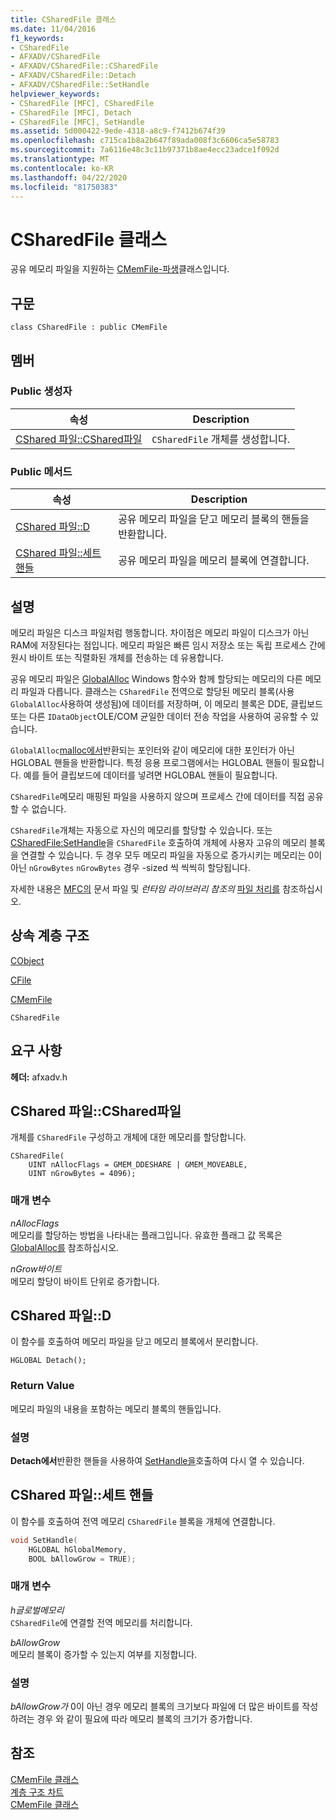 ```yaml
---
title: CSharedFile 클래스
ms.date: 11/04/2016
f1_keywords:
- CSharedFile
- AFXADV/CSharedFile
- AFXADV/CSharedFile::CSharedFile
- AFXADV/CSharedFile::Detach
- AFXADV/CSharedFile::SetHandle
helpviewer_keywords:
- CSharedFile [MFC], CSharedFile
- CSharedFile [MFC], Detach
- CSharedFile [MFC], SetHandle
ms.assetid: 5d000422-9ede-4318-a8c9-f7412b674f39
ms.openlocfilehash: c715ca1b8a2b647f89ada008f3c6606ca5e58783
ms.sourcegitcommit: 7a6116e48c3c11b97371b8ae4ecc23adce1f092d
ms.translationtype: MT
ms.contentlocale: ko-KR
ms.lasthandoff: 04/22/2020
ms.locfileid: "81750383"
---
```

# <a name="csharedfile-class"></a>CSharedFile 클래스

공유 메모리 파일을 지원하는 [CMemFile-파생](../../mfc/reference/cmemfile-class.md)클래스입니다.

## <a name="syntax"></a>구문

```
class CSharedFile : public CMemFile
```

## <a name="members"></a>멤버

### <a name="public-constructors"></a>Public 생성자

|속성|Description|
|----------|-----------------|
|[CShared 파일::CShared파일](#csharedfile)|`CSharedFile` 개체를 생성합니다.|

### <a name="public-methods"></a>Public 메서드

|속성|Description|
|----------|-----------------|
|[CShared 파일::D](#detach)|공유 메모리 파일을 닫고 메모리 블록의 핸들을 반환합니다.|
|[CShared 파일::세트 핸들](#sethandle)|공유 메모리 파일을 메모리 블록에 연결합니다.|

## <a name="remarks"></a>설명

메모리 파일은 디스크 파일처럼 행동합니다. 차이점은 메모리 파일이 디스크가 아닌 RAM에 저장된다는 점입니다. 메모리 파일은 빠른 임시 저장소 또는 독립 프로세스 간에 원시 바이트 또는 직렬화된 개체를 전송하는 데 유용합니다.

공유 메모리 파일은 [GlobalAlloc](/windows/win32/api/winbase/nf-winbase-globalalloc) Windows 함수와 함께 할당되는 메모리의 다른 메모리 파일과 다릅니다. 클래스는 `CSharedFile` 전역으로 할당된 메모리 블록(사용 `GlobalAlloc`사용하여 생성됨)에 데이터를 저장하며, 이 메모리 블록은 DDE, 클립보드 또는 다른 `IDataObject`OLE/COM 균일한 데이터 전송 작업을 사용하여 공유할 수 있습니다.

`GlobalAlloc`[malloc에서](../../c-runtime-library/reference/malloc.md)반환되는 포인터와 같이 메모리에 대한 포인터가 아닌 HGLOBAL 핸들을 반환합니다. 특정 응용 프로그램에서는 HGLOBAL 핸들이 필요합니다. 예를 들어 클립보드에 데이터를 넣려면 HGLOBAL 핸들이 필요합니다.

`CSharedFile`메모리 매핑된 파일을 사용하지 않으며 프로세스 간에 데이터를 직접 공유할 수 없습니다.

`CSharedFile`개체는 자동으로 자신의 메모리를 할당할 수 있습니다. 또는 [CSharedFile:SetHandle](#sethandle)을 `CSharedFile` 호출하여 개체에 사용자 고유의 메모리 블록을 연결할 수 있습니다. 두 경우 모두 메모리 파일을 자동으로 증가시키는 메모리는 0이 아닌 `nGrowBytes` `nGrowBytes` 경우 -sized 씩 씩씩히 할당됩니다.

자세한 내용은 [MFC의](../../mfc/files-in-mfc.md) 문서 파일 및 *런타임 라이브러리 참조의* [파일 처리를](../../c-runtime-library/file-handling.md) 참조하십시오.

## <a name="inheritance-hierarchy"></a>상속 계층 구조

[CObject](../../mfc/reference/cobject-class.md)

[CFile](../../mfc/reference/cfile-class.md)

[CMemFile](../../mfc/reference/cmemfile-class.md)

`CSharedFile`

## <a name="requirements"></a>요구 사항

**헤더:** afxadv.h

## <a name="csharedfilecsharedfile"></a><a name="csharedfile"></a>CShared 파일::CShared파일

개체를 `CSharedFile` 구성하고 개체에 대한 메모리를 할당합니다.

```
CSharedFile(
    UINT nAllocFlags = GMEM_DDESHARE | GMEM_MOVEABLE,
    UINT nGrowBytes = 4096);
```

### <a name="parameters"></a>매개 변수

*nAllocFlags*<br/>
메모리를 할당하는 방법을 나타내는 플래그입니다. 유효한 플래그 값 목록은 [GlobalAlloc를](/windows/win32/api/winbase/nf-winbase-globalalloc) 참조하십시오.

*nGrow바이트*<br/>
메모리 할당이 바이트 단위로 증가합니다.

## <a name="csharedfiledetach"></a><a name="detach"></a>CShared 파일::D

이 함수를 호출하여 메모리 파일을 닫고 메모리 블록에서 분리합니다.

```
HGLOBAL Detach();
```

### <a name="return-value"></a>Return Value

메모리 파일의 내용을 포함하는 메모리 블록의 핸들입니다.

### <a name="remarks"></a>설명

**Detach에서**반환한 핸들을 사용하여 [SetHandle을](#sethandle)호출하여 다시 열 수 있습니다.

## <a name="csharedfilesethandle"></a><a name="sethandle"></a>CShared 파일::세트 핸들

이 함수를 호출하여 전역 메모리 `CSharedFile` 블록을 개체에 연결합니다.

```cpp
void SetHandle(
    HGLOBAL hGlobalMemory,
    BOOL bAllowGrow = TRUE);
```

### <a name="parameters"></a>매개 변수

*h글로벌메모리*<br/>
`CSharedFile`에 연결할 전역 메모리를 처리합니다.

*bAllowGrow*<br/>
메모리 블록이 증가할 수 있는지 여부를 지정합니다.

### <a name="remarks"></a>설명

*bAllowGrow가* 0이 아닌 경우 메모리 블록의 크기보다 파일에 더 많은 바이트를 작성하려는 경우 와 같이 필요에 따라 메모리 블록의 크기가 증가합니다.

## <a name="see-also"></a>참조

[CMemFile 클래스](../../mfc/reference/cmemfile-class.md)<br/>
[계층 구조 차트](../../mfc/hierarchy-chart.md)<br/>
[CMemFile 클래스](../../mfc/reference/cmemfile-class.md)
